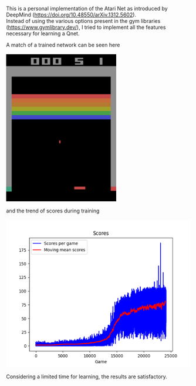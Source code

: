 This is a personal implementation of the Atari Net as introduced by DeepMind (https://doi.org/10.48550/arXiv.1312.5602).<br>
Instead of using the various options present in the gym libraries (https://www.gymlibrary.dev/), I tried to implement all the features necessary for learning a Qnet.<br>

A match of a trained network can be seen here <br><br>
<img src="https://github.com/mbelotti-nuk/AtariNet/blob/main/Results/match_speed_up.gif" width="300" height="400" />

and the trend of scores during training <br><br>
<img src="https://github.com/mbelotti-nuk/AtariNet/blob/main/Results/SCORES.png" width="550" height="400" />

Considering a limited time for learning, the results are satisfactory.
